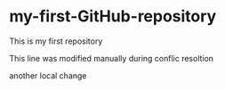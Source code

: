 # my-first-GitHub-repository
This is my first repository 

This line was modified manually during conflic resoltion

another local change